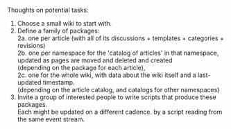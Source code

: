 Thoughts on potential tasks:  

1) Choose a small wiki to start with.  
2) Define a family of packages:   
  2a. one per article (with all of its discussions + templates + categories + revisions)  
  2b. one per namespace for the 'catalog of articles' in that namespace, updated as pages are moved and deleted and created  
  (depending on the package for each article),  
  2c. one for the whole wiki, with data about the wiki itself and a last-updated timestamp.  
  (depending on the article catalog, and catalogs for other namespaces)  
3) Invite a group of interested people to write scripts that produce these packages.  
  Each might be updated on a different cadence. by a script reading from the same event stream.  
  
  
